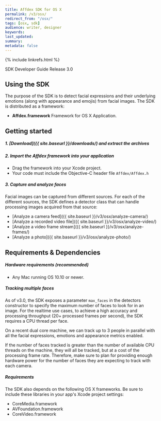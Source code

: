 ```yaml
---
title: Affdex SDK for OS X  
permalink: /v3/osx/  
redirect_from: "/osx/"
tags: [osx, sdk]  
audience: writer, designer  
keywords:  
last_updated:  
summary:  
metadata: false
---
```


{% include linkrefs.html %}

SDK Developer Guide Release 3.0

## Using the SDK

The purpose of the SDK is to detect facial expressions and their underlying emotions (along with appearance and emojis) from facial images. The SDK is distributed as a framework:

* **Affdex.framework** Framework for OS X  Application. 

## Getting started

##### 1. [Download]({{ site.baseurl }}/downloads/) and extract the archives  

##### 2. Import the Affdex framework into your application
* Drag the framework into your Xcode project.
* Your code must include the Objective-C header file `Affdex/Affdex.h`

##### 3. Capture and analyze faces  

Facial images can be captured from different sources. For each of the different sources, the SDK defines a detector class that can handle processing images acquired from that source:

* [Analyze a camera feed]({{ site.baseurl }}/v3/osx/analyze-camera/)
* [Analyze a recorded video file]({{ site.baseurl }}/v3/osx/analyze-video/)
* [Analyze a video frame stream]({{ site.baseurl }}/v3/osx/analyze-frames/)
* [Analyze a photo]({{ site.baseurl }}/v3/osx/analyze-photo/)

## Requirements & Dependencies

##### Hardware requirements (recommended)

*	Any Mac running OS 10.10 or newer.

##### Tracking multiple faces
As of v3.0, the SDK exposes a parameter `max_faces` in the detectors constructor to specify the maximum number of faces to look for in an image. For the realtime use cases, to achieve a high accuracy and processing throughput (20+ processed frames per second), the SDK requires a CPU thread per face.

On a recent dual core machine, we can track up to 3 people in parallel with all the facial expressions, emotions and appearance metrics enabled.

If the number of faces tracked is greater than the number of available CPU threads on the machine, they will all be tracked, but at a cost of the processing frame rate. Therefore, make sure to plan for providing enough hardware power for the number of faces they are expecting to track with each camera.


##### Requirements

The SDK also depends on the following OS X frameworks. Be sure to include these libraries in your app's Xcode project settings:

* CoreMedia.framework
* AVFoundation.framework
* CoreVideo.framework